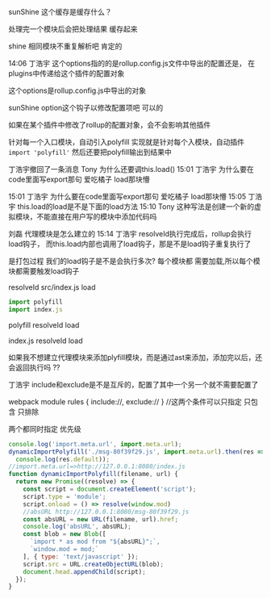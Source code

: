 sunShine
这个缓存是缓存什么？ 

处理完一个模块后会把处理结果 缓存起来


shine
相同模块不重复解析吧 
肯定的


14:06
丁浩宇
这个options指的的是rollup.config.js文件中导出的配置还是，
在plugins中传递给这个插件的配置对象 

这个options是rollup.config.js中导出的对象


sunShine
option这个钩子以修改配置项吧 
可以的


如果在某个插件中修改了rollup的配置对象，会不会影响其他插件 


针对每一个入口模块，自动引入polyfill
实现就是针对每个入模块，自动插件`import 'polyfill'`
然后还要把polyfill输出到结果中


丁浩宇撤回了一条消息
Tony
为什么还要调this.load() 
15:01
丁浩宇
为什么要在code里面写export那句 
爱吃橘子
load那块懵 



15:01
丁浩宇
为什么要在code里面写export那句 
爱吃橘子
load那块懵 
15:05
丁浩宇
this.load的load是不是下面的load方法 
15:10
Tony
这种写法是创建一个新的虚拟模块，不能直接在用户写的模块中添加代码吗 

刘磊
代理模块是怎么建立的 
15:14
丁浩宇
resolveId执行完成后，rollup会执行load钩子，
而this.load内部也调用了load钩子，那是不是load钩子重复执行了 

是打包过程 我们的load钩子是不是会执行多次?
每个模块都 需要加载,所以每个模块都需要触发load钩子


resolveId  src/index.js
load   

```js
import polyfill
import index.js
```

polyfill
resolveId
load

index.js
resolveId
load



如果我不想建立代理模块来添加plyfill模块，而是通过ast来添加，添加完以后，还会返回执行吗 ??

丁浩宇
include和exclude是不是互斥的，配置了其中一个另一个就不需要配置了 

webpack 
module rules 
{
 include://,
 exclude://
}
//这两个条件可以只指定
只包含
只排除

两个都同时指定
优先级


```js
console.log('import.meta.url', import.meta.url);
dynamicImportPolyfill('./msg-80f39f29.js', import.meta.url).then(res =>
  console.log(res.default));
//import.meta.url=>http://127.0.0.1:8080/index.js
function dynamicImportPolyfill(filename, url) {
  return new Promise((resolve) => {
    const script = document.createElement('script');
    script.type = 'module';
    script.onload = () => resolve(window.mod)
    //absURL http://127.0.0.1:8080/msg-80f39f29.js
    const absURL = new URL(filename, url).href;
    console.log('absURL', absURL);
    const blob = new Blob([
      `import * as mod from "${absURL}";`,
      `window.mod = mod;`
    ], { type: 'text/javascript' });
    script.src = URL.createObjectURL(blob);
    document.head.appendChild(script);
  });
}
```






